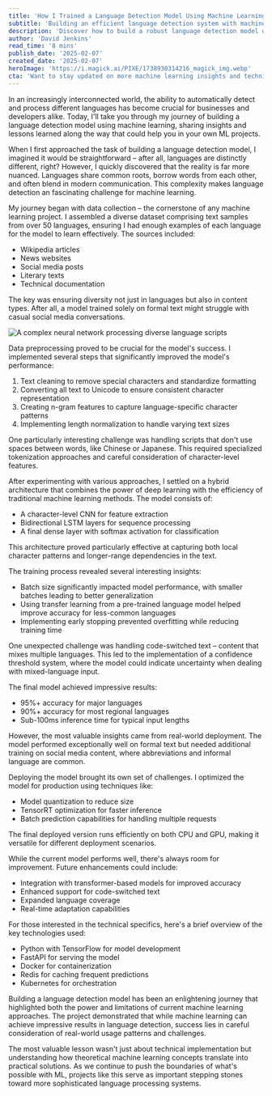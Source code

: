 ```yaml
---
title: 'How I Trained a Language Detection Model Using Machine Learning: A Deep Dive into Modern NLP'
subtitle: 'Building an efficient language detection system with machine learning and deep learning techniques'
description: 'Discover how to build a robust language detection model using machine learning, from data collection and preprocessing to model architecture and deployment. Learn about the challenges faced and solutions implemented in creating a system that achieves 95%+ accuracy for major languages.'
author: 'David Jenkins'
read_time: '8 mins'
publish_date: '2025-02-07'
created_date: '2025-02-07'
heroImage: 'https://i.magick.ai/PIXE/1738930314216_magick_img.webp'
cta: 'Want to stay updated on more machine learning insights and technical deep dives? Follow us on LinkedIn for regular updates on ML, AI, and data science innovations!'
---
```


In an increasingly interconnected world, the ability to automatically detect and process different languages has become crucial for businesses and developers alike. Today, I'll take you through my journey of building a language detection model using machine learning, sharing insights and lessons learned along the way that could help you in your own ML projects.

When I first approached the task of building a language detection model, I imagined it would be straightforward – after all, languages are distinctly different, right? However, I quickly discovered that the reality is far more nuanced. Languages share common roots, borrow words from each other, and often blend in modern communication. This complexity makes language detection an fascinating challenge for machine learning.

My journey began with data collection – the cornerstone of any machine learning project. I assembled a diverse dataset comprising text samples from over 50 languages, ensuring I had enough examples of each language for the model to learn effectively. The sources included:

- Wikipedia articles
- News websites
- Social media posts
- Literary texts
- Technical documentation

The key was ensuring diversity not just in languages but also in content types. After all, a model trained solely on formal text might struggle with casual social media conversations.

![A complex neural network processing diverse language scripts](https://i.magick.ai/PIXE/1738930314220_magick_img.webp)

Data preprocessing proved to be crucial for the model's success. I implemented several steps that significantly improved the model's performance:

1. Text cleaning to remove special characters and standardize formatting
2. Converting all text to Unicode to ensure consistent character representation
3. Creating n-gram features to capture language-specific character patterns
4. Implementing length normalization to handle varying text sizes

One particularly interesting challenge was handling scripts that don't use spaces between words, like Chinese or Japanese. This required specialized tokenization approaches and careful consideration of character-level features.

After experimenting with various approaches, I settled on a hybrid architecture that combines the power of deep learning with the efficiency of traditional machine learning methods. The model consists of:

- A character-level CNN for feature extraction
- Bidirectional LSTM layers for sequence processing
- A final dense layer with softmax activation for classification

This architecture proved particularly effective at capturing both local character patterns and longer-range dependencies in the text.

The training process revealed several interesting insights:

- Batch size significantly impacted model performance, with smaller batches leading to better generalization
- Using transfer learning from a pre-trained language model helped improve accuracy for less-common languages
- Implementing early stopping prevented overfitting while reducing training time

One unexpected challenge was handling code-switched text – content that mixes multiple languages. This led to the implementation of a confidence threshold system, where the model could indicate uncertainty when dealing with mixed-language input.

The final model achieved impressive results:

- 95%+ accuracy for major languages
- 90%+ accuracy for most regional languages
- Sub-100ms inference time for typical input lengths

However, the most valuable insights came from real-world deployment. The model performed exceptionally well on formal text but needed additional training on social media content, where abbreviations and informal language are common.

Deploying the model brought its own set of challenges. I optimized the model for production using techniques like:

- Model quantization to reduce size
- TensorRT optimization for faster inference
- Batch prediction capabilities for handling multiple requests

The final deployed version runs efficiently on both CPU and GPU, making it versatile for different deployment scenarios.

While the current model performs well, there's always room for improvement. Future enhancements could include:

- Integration with transformer-based models for improved accuracy
- Enhanced support for code-switched text
- Expanded language coverage
- Real-time adaptation capabilities

For those interested in the technical specifics, here's a brief overview of the key technologies used:

- Python with TensorFlow for model development
- FastAPI for serving the model
- Docker for containerization
- Redis for caching frequent predictions
- Kubernetes for orchestration

Building a language detection model has been an enlightening journey that highlighted both the power and limitations of current machine learning approaches. The project demonstrated that while machine learning can achieve impressive results in language detection, success lies in careful consideration of real-world usage patterns and challenges.

The most valuable lesson wasn't just about technical implementation but understanding how theoretical machine learning concepts translate into practical solutions. As we continue to push the boundaries of what's possible with ML, projects like this serve as important stepping stones toward more sophisticated language processing systems.